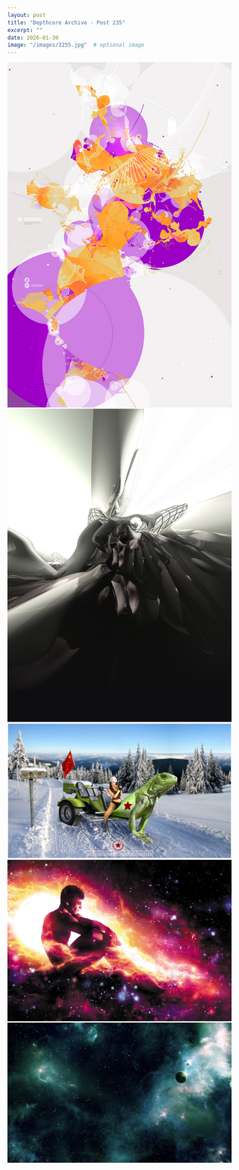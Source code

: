 ```yaml
---
layout: post
title: "Depthcore Archive - Post 235"
excerpt: ""
date: 2026-01-30
image: "/images/3255.jpg"  # optional image
---
```


<img src="/images/3255.jpg">
<img src="/images/3256.jpg" alt="3256.jpg"/>
<img src="/images/3257.jpg" alt="3257.jpg"/>
<img src="/images/3259.jpg" alt="3259.jpg"/>
<img src="/images/3260.jpg" alt="3260.jpg"/>
